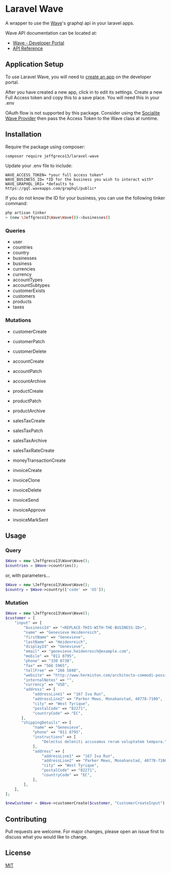 # Laravel Wave

A wrapper to use the [Wave][wave-app]'s graphql api in your laravel apps.

Wave API documentation can be located at:

- [Wave - Developer Portal][wave-documentation-url]
- [API Reference][wave-api-reference]

## Application Setup

To use Laravel Wave, you will need to [create an app][wave-create-an-app] on the developer portal.

After you have created a new app, click in to edit its settings. Create a new Full Access token and copy this to a save place. You will need this in your .env

OAuth flow is not supported by this package. Consider using the [Socialite Wave Provider][socialite-wave] then pass the Access Token to the Wave class at runtime.

## Installation

Require the package using composer:

```bash
composer require jeffgreco13/laravel-wave
```

Update your .env file to include:

```
WAVE_ACCESS_TOKEN= *your full access token*
WAVE_BUSINESS_ID= *ID for the business you wish to interact with*
WAVE_GRAPHQL_URI= *defaults to https://gql.waveapps.com/graphql/public*
```

If you do not know the ID for your business, you can use the following tinker command:

```bash
php artisan tinker
> (new \Jeffgreco13\Wave\Wave())->businesses()
```

### Queries

- user
- countries
- country
- businesses
- business
- currencies
- currency
- accountTypes
- accountSubtypes
- customerExists
- customers
- products
- taxes

### Mutations

- customerCreate
- customerPatch
- customerDelete

- accountCreate
- accountPatch
- accountArchive

- productCreate
- productPatch
- productArchive

- salesTaxCreate
- salesTaxPatch
- salesTaxArchive
- salesTaxRateCreate

- moneyTransactionCreate

- invoiceCreate
- invoiceClone
- invoiceDelete
- invoiceSend
- invoiceApprove
- invoiceMarkSent

## Usage

### Query

```php
$Wave = new \Jeffgreco13\Wave\Wave();
$countries = $Wave->countries();
```

or, with parameters...

```php
$Wave = new \Jeffgreco13\Wave\Wave();
$country = $Wave->country(['code' => 'US']);
```

### Mutation

```php
$Wave = new \Jeffgreco13\Wave\Wave();
$customer = [
    "input" => [
        "businessId" => "<REPLACE-THIS-WITH-THE-BUSINESS-ID>",
        "name" => "Genevieve Heidenreich",
        "firstName" => "Genevieve",
        "lastName" => "Heidenreich",
        "displayId" => "Genevieve",
        "email" => "genevieve.heidenreich@example.com",
        "mobile" => "011 8795",
        "phone" => "330 8738",
        "fax" => "566 5965",
        "tollFree" => "266 5698",
        "website" => "http://www.hermiston.com/architecto-commodi-possimus-esse-non-necessitatibus",
        "internalNotes" => "",
        "currency" => "USD",
        "address" => [
            "addressLine1" => "167 Iva Run",
            "addressLine2" => "Parker Mews, Monahanstad, 40778-7100",
            "city" => "West Tyrique",
            "postalCode" => "82271",
            "countryCode" => "EC",
       ],
       "shippingDetails" => [
            "name" => "Genevieve",
            "phone" => "011 8795",
            "instructions" => [
                "Delectus deleniti accusamus rerum voluptatem tempora.",
            ],
            "address" => [
                "addressLine1" => "167 Iva Run",
                "addressLine2" => "Parker Mews, Monahanstad, 40778-7100",
                "city" => "West Tyrique",
                "postalCode" => "82271",
                "countryCode" => "EC",
            ],
        ],
    ],
];

$newCustomer = $Wave->customerCreate($customer, "CustomerCreateInput");
```

## Contributing

Pull requests are welcome. For major changes, please open an issue first to discuss what you would like to change.

## License

[MIT](./LICENSE.md)

[wave-app]: https://www.waveapps.com/

[wave-documentation-url]: https://developer.waveapps.com/hc/en-us/categories/360001114072

[wave-api-reference]: https://developer.waveapps.com/hc/en-us/articles/360019968212-API-Reference

[wave-create-an-app]: https://developer.waveapps.com/hc/en-us/articles/360019762711

[socialite-wave]: https://github.com/SocialiteProviders/Providers/tree/master/src/Wave
